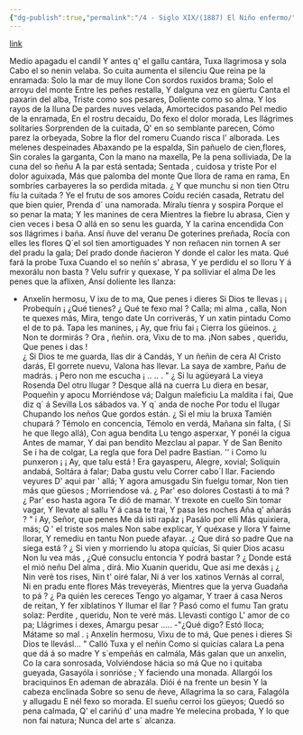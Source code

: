```yaml
---
{"dg-publish":true,"permalink":"/4 - Siglo XIX/(1887) El Niño enfermo/","tags":["#Siglo_19","central","a1887","Xosé_Caveda","escrito","Villaviciosa","poema"]}
---
```


[link](https://asturies.com/cavedaynava/enfermu.txt)

 Medio apagadu el candil 
Y antes q' el gallu cantára, 
Tuxa llagrimosa y sola 
Cabo el so nenin velaba. 
So cuita aumenta el silenciu 
Que reina pe la enramada: 
Solo la mar de muy llone 
Con sordos ruxidos brama; 
Solo el arroyu del monte 
Entre les peñes restalla, 
Y dalguna vez en güertu 
Canta el paxarin del alba, 
Triste como sos pesares, 
Doliente como so alma. 
Y los rayos de la lluna 
De pardes nuves velada, 
Amortecidos pasando 
Pel medio de la enramada, 
En el rostru decaidu, 
Do fexo el dolor morada, 
Les llágrimes solitaries 
Sorprenden de la cuitada, 
Q' en so semblante parecen, 
Cómo parez la orbeyada, 
Sobre la flor del romeru 
Cuando risca l' alborada. 
Les melenes despeinades
Abaxando pe la espalda, 
Sin pañuelo de cien,flores, 
Sin corales la garganta, 
Con la mano na maxella, 
Pe la pena solliviada, 
De la cuna del so ñeñu 
A la par está sentada; 
Sentada , cuidosa y triste 
Por el dolor aguixada, 
Más que palomba del monte 
Que llora de rama en rama, 
En sombríes carbayeres 
la so perdida mitada.
¿ Y que munchu si non tien 
Otru fíu la cuitada ? 
Ye el frutu de sos amores 
Coídu recién casada, 
Retratu del que bien quier, 
Prenda d´ una namorada.
Míralu tíenra y sospira 
Porque el so penar la mata; 
Y les manines de cera 
Mientres la fiebre lu abrasa, 
Cien y cien veces i besa 
O allá en so senu les guarda, 
Y la carina encendida 
Con sos Ilágrimes i baña.
Ansí ñuve del veranu 
De goterines preñada, 
Rocía con elles les flores 
Q´el sol tien amortiguades 
Y non reñacen nin tornen 
A ser del pradu la gala; 
Del prado donde ñacieron 
Y donde el calor les mata.
 Qué fará la probe Tuxa 
Cuando el so neñín s' abrasa, 
Y ye perdidu el so Iloru 
Y á mexorálu non basta ? 
Velu sufrir y quexase, 
Y pa solliviar el alma 
De les penes que la aflixen, 
Ansí doliente les llanza:
- Anxelín hermosu, 
V ixu de to ma, 
Que penes i dieres 
Si Dios te llevas ¡
¡ Probequín ¡ ¿Qué tienes?
¿ Qué te fexo mal ? 
Calla; mi alma , calla, 
Non te quexes más, Mira, tengo date 
Un corriverás, 
Y un xatin pintadu 
Como el de to pá. 
Tapa les manines, 
¡ Ay, que friu fai ¡ 
Cierra los güeinos.
¿ Non te dormirás ? 
Ora , ñeñin. ora, 
Vixu de to ma. 
¡Non sabes , queridu, 
Que penes i das !  
 ¿ Si Dios te me guarda, 
Ilas dir á Candás, 
Y un ñeñin de cera 
Al Cristo darás, 
El gorrete nuevu, 
Valona has llevar. 
La saya de xambre, 
Pañu de madrás. 
¡ Pero non me escucha ¡ .. .. . 
 " ¿ Si lu agüeyará 
La vieya Rosenda 
Del otru llugar ? 
Desque allá na cuerra 
Lu diera en besar, 
Poqueñin y apocu 
Morriéndose vá; 
Dalgun maleficiu 
La maldita i fai, 
Que diz q´ á Sevilla 
Los sábados va. 
Y q´ anda de noche 
Por todu el llugar 
Chupando los neños 
Que gordos están. 
¿ Si el miu la bruxa 
Tamién chupará ? 
Témolo en concencia, 
Témolo en verdá, 
Mañana sin falta, 
( Si he que llego allá), 
Con agua bendita 
Lu tengo asperxar,
 Y ponéi la cigua 
Antes de mamar,
Y dai pan bendito 
Mezclau al papar.
Y de San Benito
Se i ha de colgar, 
La regla que fora 
Del padre Bastian.
'' i Como lu punxeron ¡
¡ Ay, que talu está !
Era gayasperu,
Alegre, xovial; 
Soliquin andabá, 
Soltára á falar; 
Daba gustu velu 
Correr cabo´l Ilar. 
Faciendo veyures 
D' aqui par ' allá; 
Y agora amusgadu 
Sin fuelgu tomar, 
Non tien más que güesos ;
Morriendose vá.
  ¿ Par' eso dolores 
Costasti á to má ?
¿ Par' eso hasta agora 
Te dió de mamar. 
Y trexote en cuello 
Sin tomar vagar, 
Y Ilevate al sallu 
Y á casa te trai, 
Y pasa les noches 
Aña q' añarás ?
" i Ay, Señor, que penes 
Me dá isti rapáz ¡
Pasálo por ellí 
Más quixiera, más; 
Q ' el triste sos males 
Non sabe explicar, 
Y quéxase y llora 
Y faime llorar,
Y remediu en tantu
Non puede afayar.
.¿ Que dirá so padre
Que na siega está ? 
¿ Si vien y morriendo 
lu atopa quicías, 
Si quier Dios acasu 
Non lu vea más ,
¿Qué consuclu entoncia 
Y podrá bastar ?
¿ Donde está el mió neñu
Del alma , dirá. 
Mio Xuanin queridu, 
Que asi me dexás ¡ 
¿ Nin veré tos rises, 
Nin t' oiré falar, 
Ni á ver los xatinos 
Vernás al corral, 
Ni en pradu ente flores 
Más treveyerás, 
Mientres que la yerva 
Guadaña to pá ?
¿ Pa quién les cereces 
Tengo yo algamar, 
Y traer á casa 
Neros de reitan, 
Y fer xiblatinos 
Y Ilumar el llar ? 
Pasó como el fumu 
Tan gratu solaz: 
Perdite , queridu, 
Non te veré más. 
Llevasti contigo 
L' amor de co pa; 
Llágrimes i dexes, 
Amargu pesar .....
-"¿Qué digo? Estó lloca; 
Mátame so mal .
¡ Anxelín hermosu,
 Vixu de to má, 
Que penes i dieres 
Si Dios te llevásl... "
Calló Tuxa y el neñin 
Como si quicías calara 
La pena que dá á so madre 
Y s´empeñás en calmála, 
Más galan que un anxelin, 
Co la cara sonrosada, 
Volviéndose hácia so má 
Que no i quitaba gueyada, 
Gasayóla i sonrióse ; 
Y faciendo una monada.
Allargói los braciquinos 
En ademan de abrazála.
Diói é na frente un besin 
Y la cabeza enclinada 
Sobre so senu de ñeve,
Allagrima la so cara, 
Falagóla y allugadu
E nél fexo so morada. 
El sueñu cerroi los güeyos; 
Quedó so pena calmada, 
Q' el cariñú d' una madre 
Ye melecina probada, 
Y lo que non fai natura; 
Nunca del arte s´ alcanza.